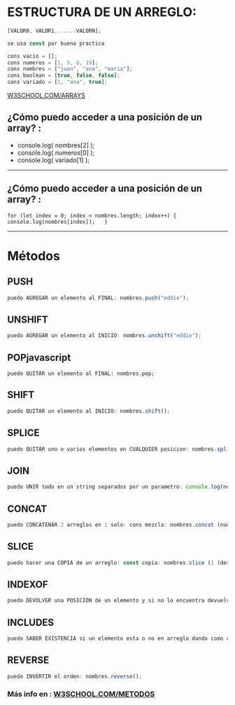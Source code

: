 # ESTRUCTURA DE UN ARREGLO:
```````javascript
[VALOR0, VALOR1,......VALORN];

se usa const por buena practica

cons vacio = [];
cons numeros = [1, 5, 8, 19];
cons nombres = ["juan", "ana", "maria"];
cons boolean = [true, false, false];
cons variado = [1, "ana", true];

```````

[W3SCHOOL.COM/ARRAYS](https://www.w3schools.com/js/js_arrays.asp "Teoría sobre arrays")

## ¿Cómo puedo acceder a una posición de un array? :

* console.log( nombres[2] );
* console.log( numeros[0] );
* console.log( variado[1] );

____
## ¿Cómo puedo acceder a una posición de un array? :
 
`for (let index = 0; index < nombres.length; index++) {
    console.log(nombres[index]);  
}`
_____

# Métodos

## PUSH
`````javascript
puedo AGREGAR un elemento al FINAL: nombres.push("eddie");
`````
## UNSHIFT
`````javascript
puedo AGREGAR un elemento al INICIO: nombres.unshift("eddie");
`````
## POPjavascript
`````
puedo QUITAR un elemento al FINAL: nombres.pop;
`````
## SHIFT
`````javascript
puedo QUITAR un elemento al INICIO: nombres.shift();
`````
## SPLICE
`````javascript
puedo QUITAR uno o varios elementos en CUALQUIER posicion: nombres.splice (1 (cual quiero eliminar?), 3 (hasta que posicion quiero eliminar?));
`````
## JOIN
`````javascript
puedo UNIR todo en un string separados por un parametro: console.log(nombres.join("," o "***" o "---"));
`````
## CONCAT
`````javascript
puedo CONCATENAR 2 arreglos en 1 solo: cons mezcla: nombres.concat (numeros);
`````
## SLICE
`````javascript
puedo hacer una COPIA de un arreglo: const copia: nombres.slice (1 (desde donde), 2 (hasta donde, pero lo que este en esta posicion no se va a copiar));
`````
## INDEXOF
`````javascript
puedo DEVOLVER una POSICION de un elemento y si no lo encuentra devuelve -1: console.log(nombres.indexOf("juan")) o console.log(nombres.indexOf("javier"));
`````
## INCLUDES
`````javascript
puedo SABER EXISTENCIA si un elemento esta o no en arreglo dando como resultado true o false: console.log(nombres.includes("jose")) o console.log(nombres.includes("juan"));
`````
## REVERSE
`````javascript
puedo INVERTIR el orden: nombres.reverse();
`````
### Más info en : [W3SCHOOL.COM/METODOS](https://www.w3schools.com/js/js_array_methods.asp "métodos de arrays")

